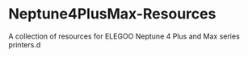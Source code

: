 # Neptune4PlusMax-Resources
A collection of resources for ELEGOO Neptune 4 Plus and Max series printers.d
